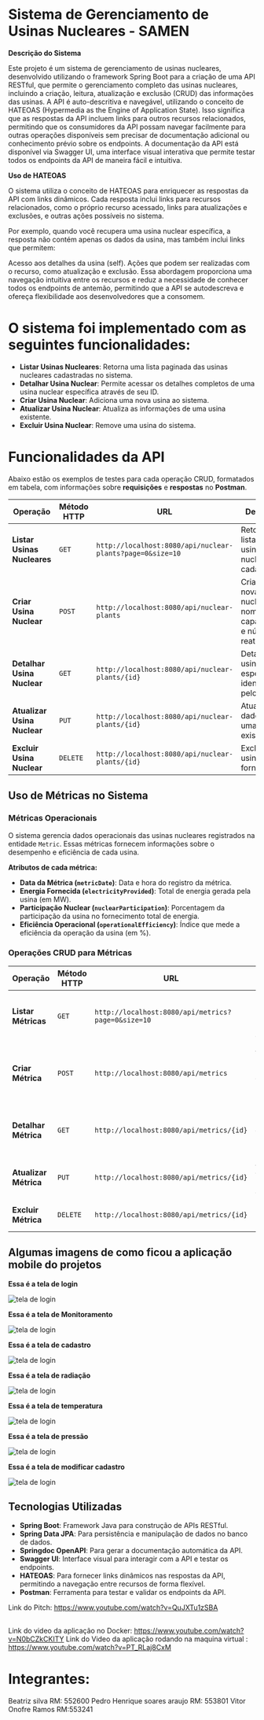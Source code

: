 

# **Sistema de Gerenciamento de Usinas Nucleares - SAMEN**

**Descrição do Sistema**

Este projeto é um sistema de gerenciamento de usinas nucleares, desenvolvido utilizando o framework Spring Boot para a criação de uma API RESTful, que permite o gerenciamento completo das usinas nucleares, incluindo a criação, leitura, atualização e exclusão (CRUD) das informações das usinas.
A API é auto-descritiva e navegável, utilizando o conceito de HATEOAS (Hypermedia as the Engine of Application State). Isso significa que as respostas da API incluem links para outros recursos relacionados, permitindo que os consumidores da API possam navegar facilmente para outras operações disponíveis sem precisar de documentação adicional ou conhecimento prévio sobre os endpoints.
A documentação da API está disponível via Swagger UI, uma interface visual interativa que permite testar todos os endpoints da API de maneira fácil e intuitiva. 

**Uso de HATEOAS**

O sistema utiliza o conceito de HATEOAS para enriquecer as respostas da API com links dinâmicos. Cada resposta inclui links para recursos relacionados, como o próprio recurso acessado, links para atualizações e exclusões, e outras ações possíveis no sistema.

Por exemplo, quando você recupera uma usina nuclear específica, a resposta não contém apenas os dados da usina, mas também inclui links que permitem:

Acesso aos detalhes da usina (self).
Ações que podem ser realizadas com o recurso, como atualização e exclusão.
Essa abordagem proporciona uma navegação intuitiva entre os recursos e reduz a necessidade de conhecer todos os endpoints de antemão, permitindo que a API se autodescreva e ofereça flexibilidade aos desenvolvedores que a consomem.

# **O sistema foi implementado com as seguintes funcionalidades:**

- **Listar Usinas Nucleares**: Retorna uma lista paginada das usinas nucleares cadastradas no sistema.
- **Detalhar Usina Nuclear**: Permite acessar os detalhes completos de uma usina nuclear específica através de seu ID.
- **Criar Usina Nuclear**: Adiciona uma nova usina ao sistema.
- **Atualizar Usina Nuclear**: Atualiza as informações de uma usina existente.
- **Excluir Usina Nuclear**: Remove uma usina do sistema.

# **Funcionalidades da API**

Abaixo estão os exemplos de testes para cada operação CRUD, formatados em tabela, com informações sobre **requisições** e **respostas** no **Postman**.


| **Operação**                  | **Método HTTP** | **URL**                                               | **Descrição**                                               |
|-------------------------------|-----------------|-------------------------------------------------------|-------------------------------------------------------------|
| **Listar Usinas Nucleares**    | `GET`           | `http://localhost:8080/api/nuclear-plants?page=0&size=10` | Retorna a lista das usinas nucleares cadastradas.      |
| **Criar Usina Nuclear**        | `POST`          | `http://localhost:8080/api/nuclear-plants`             | Cria uma nova usina nuclear com nome, capacidade e número de reatores.|
| **Detalhar Usina Nuclear**     | `GET`           | `http://localhost:8080/api/nuclear-plants/{id}`        | Detalha uma usina específica, identificado pelo ID.        |
| **Atualizar Usina Nuclear**    | `PUT`           | `http://localhost:8080/api/nuclear-plants/{id}`        | Atualiza os dados de uma usina existente.                  |
| **Excluir Usina Nuclear**      | `DELETE`        | `http://localhost:8080/api/nuclear-plants/{id}`        | Exclui uma usina pelo ID fornecido.                        |

## **Uso de Métricas no Sistema**

### **Métricas Operacionais**

O sistema gerencia dados operacionais das usinas nucleares registrados na entidade `Metric`. Essas métricas fornecem informações sobre o desempenho e eficiência de cada usina.  

**Atributos de cada métrica:**
- **Data da Métrica (`metricDate`)**: Data e hora do registro da métrica.
- **Energia Fornecida (`electricityProvided`)**: Total de energia gerada pela usina (em MW).
- **Participação Nuclear (`nuclearParticipation`)**: Porcentagem da participação da usina no fornecimento total de energia.
- **Eficiência Operacional (`operationalEfficiency`)**: Índice que mede a eficiência da operação da usina (em %).

### **Operações CRUD para Métricas**

| **Operação**                  | **Método HTTP** | **URL**                                               | **Descrição**                                               |
|-------------------------------|-----------------|-------------------------------------------------------|-------------------------------------------------------------|
| **Listar Métricas**            | `GET`           | `http://localhost:8080/api/metrics?page=0&size=10`    | Retorna uma lista paginada de métricas cadastradas.         |
| **Criar Métrica**              | `POST`          | `http://localhost:8080/api/metrics`                   | Adiciona uma nova métrica operacional para uma usina.       |
| **Detalhar Métrica**           | `GET`           | `http://localhost:8080/api/metrics/{id}`              | Detalha uma métrica específica, identificada pelo ID.       |
| **Atualizar Métrica**          | `PUT`           | `http://localhost:8080/api/metrics/{id}`              | Atualiza os dados de uma métrica existente.                 |
| **Excluir Métrica**            | `DELETE`        | `http://localhost:8080/api/metrics/{id}`              | Exclui uma métrica pelo ID fornecido.                       |


## **Algumas imagens de como ficou a aplicação mobile do projetos**

**Essa é a tela de login**

![tela de login](https://github.com/bia98silva/SAMEN/blob/main/imagens/tela_login%20.png)

**Essa é a tela de Monitoramento**

![tela de login](https://github.com/bia98silva/SAMEN/blob/main/imagens/monitoramento.png)


**Essa é a tela de cadastro**

![tela de login](https://github.com/bia98silva/SAMEN/blob/main/imagens/cadastro.png)


**Essa é a tela de radiação**

![tela de login](https://github.com/bia98silva/SAMEN/blob/main/imagens/radiacao.png)


**Essa é a tela de temperatura**

![tela de login](https://github.com/bia98silva/SAMEN/blob/main/imagens/temperatura.png)


**Essa é a tela de pressão**

![tela de login](https://github.com/bia98silva/SAMEN/blob/main/imagens/Pressao.png)


**Essa é a tela de modificar cadastro**


![tela de login](https://github.com/bia98silva/SAMEN/blob/main/imagens/modificar_cadastro.png)



## Tecnologias Utilizadas

- **Spring Boot**: Framework Java para construção de APIs RESTful.
- **Spring Data JPA**: Para persistência e manipulação de dados no banco de dados.
- **Springdoc OpenAPI**: Para gerar a documentação automática da API.
- **Swagger UI**: Interface visual para interagir com a API e testar os endpoints.
- **HATEOAS**: Para fornecer links dinâmicos nas respostas da API, permitindo a navegação entre recursos de forma flexível.
- **Postman**: Ferramenta para testar e validar os endpoints da API.

Link do Pitch: https://www.youtube.com/watch?v=QuJXTu1zSBA
##
Link do video da aplicação no Docker: https://www.youtube.com/watch?v=N0bCZkCKITY
Link do Video da aplicação rodando na maquina virtual : https://www.youtube.com/watch?v=PT_RLaj8CxM

# **Integrantes:** 
Beatriz silva RM: 552600 
Pedro Henrique soares araujo RM: 553801 
Vitor Onofre Ramos RM:553241 

